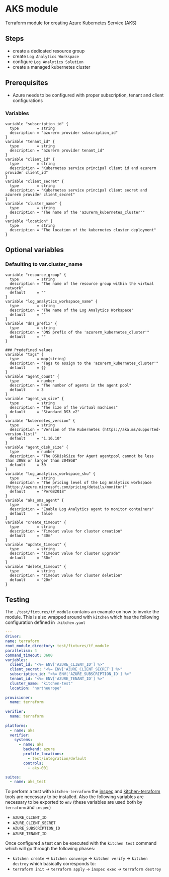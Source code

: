 # **AKS module**

Terraform module for creating Azure Kubernetes Service (AKS)


## Steps

* create a dedicated resource group
* create `Log Analytics Workspace`
* configure `Log Analytics Solution`
* create a managed kubernetes cluster

## Prerequisites
* Azure needs to be configured with proper subscription, tenant and client configurations
### Variables
```hcl
variable "subscription_id" {
  type        = string
  description = "azurerm provider subscription_id"
}
variable "tenant_id" {
  type        = string
  description = "azurerm provider tenant_id"
}
variable "client_id" {
  type        = string
  description = "Kubernetes service principal client id and azurerm provider client_id"
}
variable "client_secret" {
  type        = string
  description = "Kubernetes service principal client secret and azurerm provider client_secret"
}
variable "cluster_name" {
  type        = string
  description = "The name of the 'azurerm_kubernetes_cluster'"
}
variable "location" {
  type        = string
  description = "The location of the kubernetes cluster deployment"
}
```
## Optional variables
### Defaulting to var.cluster_name
```hcl
variable "resource_group" {
  type        = string
  description = "The name of the resource group within the virtual network"
  default     = ""
}
variable "log_analytics_workspace_name" {
  type        = string
  description = "The name of the Log Analytics Workspace"
  default     = ""
}
variable "dns_prefix" {
  type        = string
  description = "DNS prefix of the 'azurerm_kubernetes_cluster'"
  default     = ""
}
```
```hcl
### Predefined values
variable "tags" {
  type        = map(string)
  description = "Tags to assign to the 'azurerm_kubernetes_cluster'"
  default     = {}
}
variable "agent_count" {
  type        = number
  description = "The number of agents in the agent pool"
  default     = 3
}
variable "agent_vm_size" {
  type        = string
  description = "The size of the virtual machines"
  default     = "Standard_DS3_v2"
}
variable "kubernetes_version" {
  type        = string
  description = "Version of the Kubernetes (https://aka.ms/supported-version-list)"
  default     = "1.16.10"
}
variable "agent_disk_size" {
  type        = number
  description = "The OSDiskSize for Agent agentpool cannot be less than 30GB or larger than 2048GB"
  default     = 30
}
variable "log_analytics_workspace_sku" {
  type        = string
  description = "The pricing level of the Log Analytics workspace (https://azure.microsoft.com/pricing/details/monitor)"
  default     = "PerGB2018"
}
variable "aks_oms_agent" {
  type        = bool
  description = "Enable Log Analytics agent to monitor containers"
  default     = false
}
variable "create_timeout" {
  type        = string  
  description = "Timeout value for cluster creation"
  default     = "30m"
}
variable "update_timeout" {
  type        = string  
  description = "Timeout value for cluster upgrade"
  default     = "30m"
}
variable "delete_timeout" {
  type        = string  
  description = "Timeout value for cluster deletion"
  default     = "20m"
}
```
## Testing
The  `./test/fixtures/tf_module` contains an example on how to invoke the module. This is also wrapped around with `kitchen` which has the following configuration defined in `.kitchen.yaml`
```yaml
---
driver:
name: terraform
root_module_directory: test/fixtures/tf_module
parallelism: 4
command_timeout: 3600
variables:
  client_id: "<%= ENV['AZURE_CLIENT_ID'] %>"
  client_secret: "<%= ENV['AZURE_CLIENT_SECRET'] %>"
  subscription_id: "<%= ENV['AZURE_SUBSCRIPTION_ID'] %>"
  tenant_id: "<%= ENV['AZURE_TENANT_ID'] %>"
  cluster_name: "kitchen-test"
  location: "northeurope"
  
provisioner:
  name: terraform
  
verifier:
  name: terraform
  
platforms:
  - name: aks
  verifier:
    systems:
      - name: aks
        backend: azure
        profile_locations:
          - test/integration/default
        controls:
          - aks-001

suites:
  - name: aks_test
```
To perform a test with `kitchen-terraform` the [inspec](https://www.inspec.io/) and [kitchen-terraform](https://newcontext-oss.github.io/kitchen-terraform/) tools are necessary to be installed. Also the following variables are necessary to be exported to `env` (these variables are used both by `terraform` and `inspec`)
* `AZURE_CLIENT_ID`
* `AZURE_CLIENT_SECRET`
* `AZURE_SUBSCRIPTION_ID`
* `AZURE_TENANT_ID`

Once configured a test can be executed with the `kitchen test` command which will go through the following phases:
* `kitchen create` -> `kitchen converge` -> `kitchen verify` -> `kitchen destroy`
which basically corresponds to:
* `terraform init` -> `terraform apply` -> `inspec exec` -> `terraform destroy`
